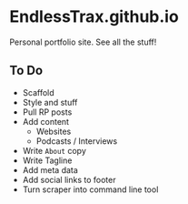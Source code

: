 # EndlessTrax.github.io 
Personal portfolio site. See all the stuff!

## To Do
- Scaffold
- Style and stuff
- Pull RP posts
- Add content
  - Websites
  - Podcasts / Interviews
- Write `About` copy
- Write Tagline
- Add meta data
- Add social links to footer
- Turn scraper into command line tool
